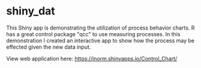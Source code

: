 # shiny_dat
This Shiny app is demonstrating the utilization of process behavior charts. 
R has a great control package "qcc" to use measuring processes.
In this demonstration I created an interactive app to show how the process may be effected given the new data input.

View web application here: https://jnorm.shinyapps.io/Control_Chart/ 
